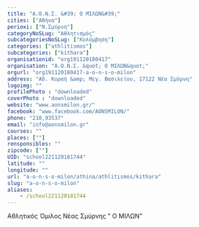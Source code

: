 ```yaml
---
title: "Α.Ο.Ν.Σ. &#39; Ο ΜΙΛΩΝ&#39;"
cities: ["Αθήνα"]
perioxi: ["Ν.Σμύρνη"]
categoryNoSLug: "Αθλητισμός"
subcategoriesNoSLug: ["Κολύμβηση"]
categories: ["athlitismos"]
subcategories: ["kithara"]
organisationid: "org191120180417"
organisation: "Α.Ο.Ν.Σ. &quot; Ο ΜΙΛΩΝ&quot;"
orgurl: "org191120180417-a-o-n-s-o-milon"
address: "Αδ. Κοραή &amp; Μεγ. Βασιλείου, 17122 Νέα Σμύρνη"
logoimg: ""
profilePhoto : "downloaded"
coverPhoto : "downloaded"
website: "www.aonsmilon.gr/"
facebook: "www.facebook.com/AONSMILON/"
phone: "210,93537"
email: "info@aonsmilon.gr"
courses: ""
places: [""]
rensponsibles: ""
zipcode: [""]
UID: "school221120181744"
latitude: ""
longitude: ""
url: "a-o-n-s-o-milon/athina/athlitismos/kithara"
slug: "a-o-n-s-o-milon"
aliases:
    - /school221120181744
---
```



Αθλητικός Όμιλος Νέας Σμύρνης &quot; Ο ΜΙΛΩΝ&quot;

